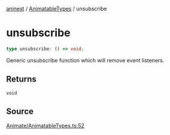 [aninest](../../index.md) / [AnimatableTypes](../index.md) / unsubscribe

# unsubscribe

```ts
type unsubscribe: () => void;
```

Generic unsubscribe function which will remove event listeners.

## Returns

`void`

## Source

[Animate/AnimatableTypes.ts:52](https://github.com/zphrs/aninest/blob/b0ed172/src/Animate/AnimatableTypes.ts#L52)
